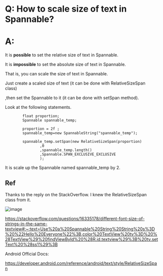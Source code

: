 # Q: How to scale size of text in Spannable?
# A:
It is <b>possible</b> to set the relative size of text in Spannable.

It is <b>impossible</b> to set the absolute size of text in Spannable.

That is, you can scale the size of text in Spannable.

Just create a scaled size of text (it can be done with RelativeSizeSpan class)

,then set the Spannable to it (it can be done with setSpan method).

Look at the following statements.

            float proportion;
            Spannable spannable_temp;
            
            proportion = 2f ;
            spannable_temp=new SpannableString("spannable_temp");
            
            spannable_temp.setSpan(new RelativeSizeSpan(proportion)
                    ,0
                    ,spannable_temp.length()
                    ,Spannable.SPAN_EXCLUSIVE_EXCLUSIVE
                    );


It is scale up the Spannable named spannable_temp by 2.

## Ref
Thanks to the reply on the StackOverflow. I knew the RelativeSizeSpan class from it.

![image](https://github.com/40843245/PhoneDevelopment/assets/75050655/d11f0cec-64cc-4430-a041-2892e90cf170)

https://stackoverflow.com/questions/16335178/different-font-size-of-strings-in-the-same-textview#:~:text=Use%20a%20Spannable%20String%20String%20s%3D%20%22Hello%20Everyone%22%3B,color%20TextView%20tv%3D%20%28TextView%29%20findViewById%20%28R.id.textview%29%3B%20tv.setText%20%28ss1%29%3B


Android Official Docs:

https://developer.android.com/reference/android/text/style/RelativeSizeSpan




